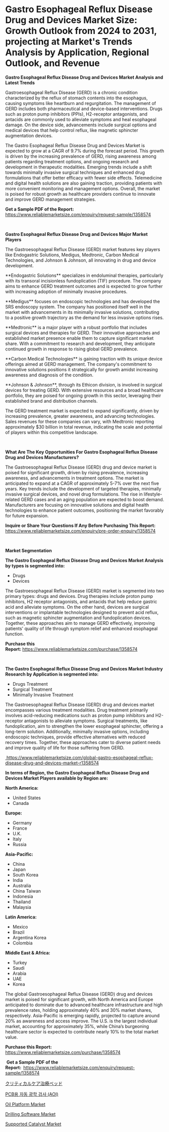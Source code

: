 <p><h1>Gastro Esophageal Reflux Disease Drug and Devices Market Size: Growth Outlook from 2024 to 2031, projecting at Market's Trends Analysis by Application, Regional Outlook, and Revenue</h1></p><p><strong>Gastro Esophageal Reflux Disease Drug and Devices Market Analysis and Latest Trends</strong></p>
<p><p>Gastroesophageal Reflux Disease (GERD) is a chronic condition characterized by the reflux of stomach contents into the esophagus, causing symptoms like heartburn and regurgitation. The management of GERD includes both pharmaceutical and device-based interventions. Drugs such as proton pump inhibitors (PPIs), H2-receptor antagonists, and antacids are commonly used to alleviate symptoms and heal esophageal damage. On the device side, advancements include surgical options and medical devices that help control reflux, like magnetic sphincter augmentation devices.</p><p>The Gastro Esophageal Reflux Disease Drug and Devices Market is expected to grow at a CAGR of 9.7% during the forecast period. This growth is driven by the increasing prevalence of GERD, rising awareness among patients regarding treatment options, and ongoing research and development in therapeutic modalities. Emerging trends include a shift towards minimally invasive surgical techniques and enhanced drug formulations that offer better efficacy with fewer side effects. Telemedicine and digital health solutions are also gaining traction, providing patients with more convenient monitoring and management options. Overall, the market is poised for robust growth as healthcare providers continue to innovate and improve GERD management strategies.</p></p>
<p><strong>Get a Sample PDF of the Report:&nbsp;</strong> <a href="https://www.reliablemarketsize.com/enquiry/request-sample/1358574">https://www.reliablemarketsize.com/enquiry/request-sample/1358574</a></p>
<p>&nbsp;</p>
<p><strong>Gastro Esophageal Reflux Disease Drug and Devices Major Market Players</strong></p>
<p><p>The Gastroesophageal Reflux Disease (GERD) market features key players like Endogastric Solutions, Medigus, Medtronic, Carbon Medical Technologies, and Johnson & Johnson, all innovating in drug and device development. </p><p>**Endogastric Solutions** specializes in endoluminal therapies, particularly with its transoral incisionless fundoplication (TIF) procedure. The company aims to enhance GERD treatment outcomes and is expected to grow further with increasing adoption of minimally invasive procedures. </p><p>**Medigus** focuses on endoscopic technologies and has developed the SRS endoscopy system. The company has positioned itself well in the market with advancements in its minimally invasive solutions, contributing to a positive growth trajectory as the demand for less invasive options rises.</p><p>**Medtronic** is a major player with a robust portfolio that includes surgical devices and therapies for GERD. Their innovative approaches and established market presence enable them to capture significant market share. With a commitment to research and development, they anticipate continued growth in response to rising global GERD prevalence.</p><p>**Carbon Medical Technologies** is gaining traction with its unique device offerings aimed at GERD management. The company's commitment to innovative solutions positions it strategically for growth amidst increasing awareness and diagnosis of the condition.</p><p>**Johnson & Johnson**, through its Ethicon division, is involved in surgical devices for treating GERD. With extensive resources and a broad healthcare portfolio, they are poised for ongoing growth in this sector, leveraging their established brand and distribution channels.</p><p>The GERD treatment market is expected to expand significantly, driven by increasing prevalence, greater awareness, and advancing technologies. Sales revenues for these companies can vary, with Medtronic reporting approximately $30 billion in total revenue, indicating the scale and potential of players within this competitive landscape.</p></p>
<p>&nbsp;</p>
<p><strong>What Are The Key Opportunities For Gastro Esophageal Reflux Disease Drug and Devices Manufacturers?</strong></p>
<p><p>The Gastroesophageal Reflux Disease (GERD) drug and device market is poised for significant growth, driven by rising prevalence, increasing awareness, and advancements in treatment options. The market is anticipated to expand at a CAGR of approximately 5-7% over the next five years. Key trends include the development of targeted therapies, minimally invasive surgical devices, and novel drug formulations. The rise in lifestyle-related GERD cases and an aging population are expected to boost demand. Manufacturers are focusing on innovative solutions and digital health technologies to enhance patient outcomes, positioning the market favorably for future expansion.</p></p>
<p><strong>Inquire or Share Your Questions If Any Before Purchasing This Report:</strong> <a href="https://www.reliablemarketsize.com/enquiry/pre-order-enquiry/1358574">https://www.reliablemarketsize.com/enquiry/pre-order-enquiry/1358574</a></p>
<p>&nbsp;</p>
<p><strong>Market Segmentation</strong></p>
<p><strong>The Gastro Esophageal Reflux Disease Drug and Devices Market Analysis by types is segmented into:</strong></p>
<p><ul><li>Drugs</li><li>Devices</li></ul></p>
<p><p>The Gastroesophageal Reflux Disease (GERD) market is segmented into two primary types: drugs and devices. Drug therapies include proton pump inhibitors, H2 receptor antagonists, and antacids that help reduce gastric acid and alleviate symptoms. On the other hand, devices are surgical interventions or implantable technologies designed to prevent acid reflux, such as magnetic sphincter augmentation and fundoplication devices. Together, these approaches aim to manage GERD effectively, improving patients' quality of life through symptom relief and enhanced esophageal function.</p></p>
<p><strong>Purchase this Report:&nbsp;</strong><a href="https://www.reliablemarketsize.com/purchase/1358574">https://www.reliablemarketsize.com/purchase/1358574</a></p>
<p>&nbsp;</p>
<p><strong>The Gastro Esophageal Reflux Disease Drug and Devices Market Industry Research by Application is segmented into:</strong></p>
<p><ul><li>Drugs Treatment</li><li>Surgical Treatment</li><li>Minimally Invasive Treatment</li></ul></p>
<p><p>The Gastroesophageal Reflux Disease (GERD) drug and devices market encompasses various treatment modalities. Drug treatment primarily involves acid-reducing medications such as proton pump inhibitors and H2-receptor antagonists to alleviate symptoms. Surgical treatments, like fundoplication, aim to strengthen the lower esophageal sphincter, offering a long-term solution. Additionally, minimally invasive options, including endoscopic techniques, provide effective alternatives with reduced recovery times. Together, these approaches cater to diverse patient needs and improve quality of life for those suffering from GERD.</p></p>
<p><a href="https://www.reliablemarketsize.com/global-gastro-esophageal-reflux-disease-drug-and-devices-market-r1358574">&nbsp;https://www.reliablemarketsize.com/global-gastro-esophageal-reflux-disease-drug-and-devices-market-r1358574</a></p>
<p><strong>In terms of Region, the Gastro Esophageal Reflux Disease Drug and Devices Market Players available by Region are:</strong></p>
<p>
    <p> <strong> North America: </strong>
        <ul>
            <li>United States</li>
            <li>Canada</li>
        </ul>
        </p> 
    <p> <strong> Europe: </strong>
        <ul>
            <li>Germany</li>
            <li>France</li>
            <li>U.K.</li>
            <li>Italy</li>
            <li>Russia</li>
        </ul>
        </p> 
    <p> <strong> Asia-Pacific: </strong>
        <ul>
            <li>China</li>
            <li>Japan</li>
            <li>South Korea</li>
            <li>India</li>
            <li>Australia</li>
            <li>China Taiwan</li>
            <li>Indonesia</li>
            <li>Thailand</li>
            <li>Malaysia</li>
        </ul>
        </p> 
    <p> <strong> Latin America: </strong>
        <ul>
            <li>Mexico</li>
            <li>Brazil</li>
            <li>Argentina Korea</li>
            <li>Colombia</li>
        </ul>
        </p> 
    <p> <strong> Middle East & Africa: </strong>
        <ul>
            <li>Turkey</li>
            <li>Saudi</li>
            <li>Arabia</li>
            <li>UAE</li>
            <li>Korea</li>
        </ul>
    </p>
    </p>
<p><p>The global Gastroesophageal Reflux Disease (GERD) drug and devices market is poised for significant growth, with North America and Europe anticipated to dominate due to advanced healthcare infrastructure and high prevalence rates, holding approximately 40% and 30% market shares, respectively. Asia-Pacific is emerging rapidly, projected to capture around 20% as awareness and access improve. The U.S. is the largest individual market, accounting for approximately 35%, while China’s burgeoning healthcare sector is expected to contribute nearly 10% to the total market value.</p></p>
<p><strong>Purchase this Report: </strong><a href="https://www.reliablemarketsize.com/purchase/1358574">https://www.reliablemarketsize.com/purchase/1358574</a></p>
<p>&nbsp;<strong>Get a Sample PDF of the Report:&nbsp;&nbsp;</strong><a href="https://www.reliablemarketsize.com/enquiry/request-sample/1358574">https://www.reliablemarketsize.com/enquiry/request-sample/1358574</a></p>
<p><strong></strong></p>
<p><p><a href="https://medium.com/@erlenegcfeenan/critical-care-therapeutic-bed-market-%E3%81%AE%E3%82%B0%E3%83%AD%E3%83%BC%E3%83%90%E3%83%AB%E5%B8%82%E5%A0%B4%E6%A6%82%E8%A6%81%E3%81%AF-%E4%B8%96%E7%95%8C%E3%81%8A%E3%82%88%E3%81%B3%E4%B8%BB%E8%A6%81%E5%B8%82%E5%A0%B4%E3%81%AB%E3%81%8A%E3%81%91%E3%82%8B%E6%A5%AD%E7%95%8C%E3%81%AB%E5%BD%B1%E9%9F%BF%E3%82%92%E4%B8%8E%E3%81%88%E3%82%8B%E4%B8%BB%E8%A6%81%E3%81%AA%E3%83%88%E3%83%AC%E3%83%B3%E3%83%89%E3%81%AB%E3%81%A4%E3%81%84%E3%81%A6-%E7%8B%AC%E8%87%AA%E3%81%AE%E8%A6%96%E7%82%B9%E3%82%92%E6%8F%90%E4%BE%9B%E3%81%97%E3%81%BE%E3%81%99-df3c6697a9c7">クリティカルケア治療ベッド</a></p><p><a href="https://medium.com/@bertfeil67567/%EC%84%B8%EA%B3%84-automated-optical-inspection-aoi-for-pcb-market-%EC%9D%80-2024%EC%97%90%EC%84%9C-2031%EB%A1%9C-%EC%97%B0%ED%8F%89%EA%B7%A0-%EC%A6%9D%EA%B0%80%EC%9C%A8%EC%9D%84-%EB%B3%B4%EC%9D%BC-%EA%B2%83%EC%9C%BC%EB%A1%9C-%EC%98%88%EC%83%81%EB%90%A9%EB%8B%88%EB%8B%A4-bf1ceaba234a">PCB용 자동 광학 검사 (AOI)</a></p><p><a href="https://www.linkedin.com/pulse/oil-platform-market-size-share-trends-analysis-report-product-vxmue?trackingId=JvXDdX%2F6TJSBGeUXKHZW4g%3D%3D">Oil Platform Market</a></p><p><a href="https://www.linkedin.com/pulse/drilling-software-market-size-share-growth-analysis-type-application-ndtce?trackingId=jX93z%2FOgSnCIhfR82aQh%2BA%3D%3D">Drilling Software Market</a></p><p><a href="https://issuu.com/reportprime-2/docs/supported-catalyst-market-size-2030_6d788073dcf924">Supported Catalyst Market</a></p></p>